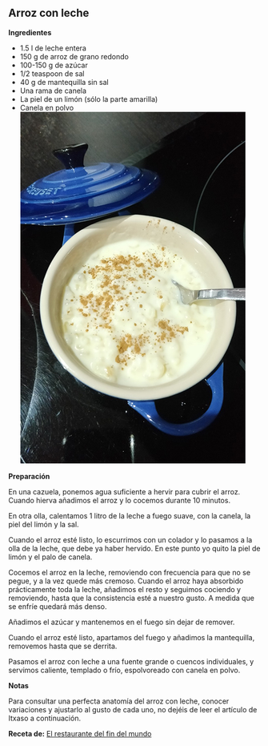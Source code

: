 ## Arroz con leche

**Ingredientes**

- 1.5 l de leche entera
- 150 g de arroz de grano redondo
- 100-150 g de azúcar
- 1/2 teaspoon de sal
- 40 g de mantequilla sin sal
- Una rama de canela
- La piel de un limón (sólo la parte amarilla)
- Canela en polvo
![Arroz con leche](../../uploads/images/arroz-con-leche.jpg "Arroz con leche")

**Preparación**

En una cazuela, ponemos agua suficiente a hervir para cubrir el arroz. Cuando hierva añadimos el arroz y lo cocemos durante 10 minutos.

En otra olla, calentamos 1 litro de la leche a fuego suave, con la canela, la piel del limón y la sal.

Cuando el arroz esté listo, lo escurrimos con un colador y lo pasamos a la olla de la leche, que debe ya haber hervido. En este punto yo quito la piel de limón y el palo de canela.

Cocemos el arroz en la leche, removiendo con frecuencia para que no se pegue, y a la vez quede más cremoso. Cuando el arroz haya absorbido prácticamente toda la leche, añadimos el resto y seguimos cociendo y removiendo, hasta que la consistencia esté a nuestro gusto. A medida que se enfríe quedará más denso.

Añadimos el azúcar y mantenemos en el fuego sin dejar de remover.

Cuando el arroz esté listo, apartamos del fuego y añadimos la mantequilla, removemos hasta que se derrita.

Pasamos el arroz con leche a una fuente grande o cuencos individuales, y servimos caliente, templado o frío, espolvoreado con canela en polvo.

**Notas**

Para consultar una perfecta anatomía del arroz con leche, conocer variaciones y ajustarlo al gusto de cada uno, no dejéis de leer el artículo de Itxaso a continuación.

**Receta de:** [El restaurante del fin del mundo](http://restaurantefinmundo.blogspot.com.es/2014/09/anatomia-del-arroz-con-leche.html)

<!-- 
	-- http://blogmegasilvita.com/2014/10/arroz-con-leche-receta-definitiva.html
	-- http://www.sophiebakery.es/2015/10/como-hacer-arroz-con-leche-perfecto-7.html
	-- http://smittenkitchen.com/blog/2009/01/vanilla-almond-rice-pudding
	-- http://smittenkitchen.com/blog/2010/02/arroz-con-leche-rice-pudding
	-->